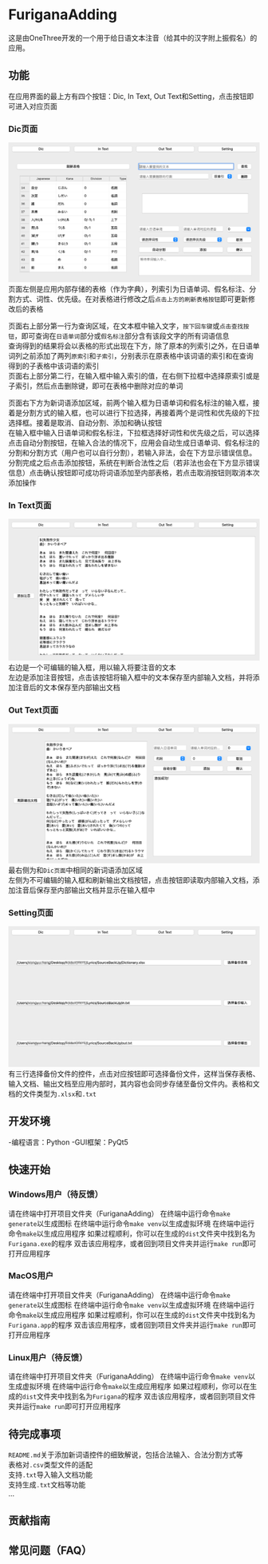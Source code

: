 # FuriganaAdding

这是由OneThree开发的一个用于给日语文本注音（给其中的汉字附上振假名）的应用。

## 功能

在应用界面的最上方有四个按钮：Dic, In Text, Out Text和Setting，点击按钮即可进入对应页面

### Dic页面
![Dic页面示意图](resource/GUI_screenshot1.png)
页面左侧是应用内部存储的表格（作为字典），列索引为日语单词、假名标注、分割方式、词性、优先级。在对表格进行修改之后`点击上方的刷新表格按钮`即可更新修改后的表格  

页面右上部分第一行为查询区域，在文本框中输入文字，`按下回车键`或`点击查找按钮`，即可查询在`日语单词`部分或`假名标注`部分含有该段文字的所有词语信息  
查询得到的结果将会以表格的形式出现在下方，除了原本的列索引之外，在日语单词列之前添加了两列`原索引`和`子索引`，分别表示在原表格中该词语的索引和在查询得到的子表格中该词语的索引  
页面右上部分第二行，在输入框中输入索引的值，在右侧下拉框中选择原索引或是子索引，然后点击删除键，即可在表格中删除对应的单词  

页面右下方为新词语添加区域，前两个输入框为日语单词和假名标注的输入框，接着是分割方式的输入框，也可以进行下拉选择，再接着两个是词性和优先级的下拉选择框。接着是取消、自动分割、添加和确认按钮  
在输入框中输入日语单词和假名标注，下拉框选择好词性和优先级之后，可以选择点击自动分割按钮，在输入合法的情况下，应用会自动生成日语单词、假名标注的分割和分割方式（用户也可以自行分割），若输入非法，会在下方显示错误信息。分割完成之后点击添加按钮，系统在判断合法性之后（若非法也会在下方显示错误信息）点击确认按钮即可成功将词语添加至内部表格，若点击取消按钮则取消本次添加操作

### In Text页面
![In Text页面示意图](resource/GUI_screenshot2.png)
右边是一个可编辑的输入框，用以输入将要注音的文本  
左边是添加注音按钮，点击该按钮将输入框中的文本保存至内部输入文档，并将添加注音后的文本保存至内部输出文档

### Out Text页面
![Out Text页面示意图](resource/GUI_screenshot3.png)
最右侧为和`Dic页面`中相同的新词语添加区域  
左侧为不可编辑的输入框和刷新输出文档按钮，点击按钮即读取内部输入文档，添加注音后保存至内部输出文档并显示在输入框中

### Setting页面
![Setting页面示意图](resource/GUI_screenshot4.png)
有三行选择备份文件的控件，点击对应按钮即可选择备份文件，这样当保存表格、输入文档、输出文档至应用内部时，其内容也会同步存储至备份文件内。表格和文档的文件类型为`.xlsx`和`.txt`

## 开发环境

-编程语言：Python
-GUI框架：PyQt5

## 快速开始

### Windows用户（待反馈）
请在终端中打开项目文件夹（FuriganaAdding）
在终端中运行命令`make generate`以生成图标
在终端中运行命令`make venv`以生成虚拟环境
在终端中运行命令`make`以生成应用程序
如果过程顺利，你可以在生成的`dist`文件夹中找到名为`Furigana.exe`的程序
双击该应用程序，或者回到项目文件夹并运行`make run`即可打开应用程序

### MacOS用户
请在终端中打开项目文件夹（FuriganaAdding）
在终端中运行命令`make generate`以生成图标
在终端中运行命令`make venv`以生成虚拟环境
在终端中运行命令`make`以生成应用程序
如果过程顺利，你可以在生成的`dist`文件夹中找到名为`Furigana.app`的程序
双击该应用程序，或者回到项目文件夹并运行`make run`即可打开应用程序

### Linux用户（待反馈）
请在终端中打开项目文件夹（FuriganaAdding）
在终端中运行命令`make venv`以生成虚拟环境
在终端中运行命令`make`以生成应用程序
如果过程顺利，你可以在生成的`dist`文件夹中找到名为`Furigana`的程序
双击该应用程序，或者回到项目文件夹并运行`make run`即可打开应用程序

## 待完成事项
`README.md`关于添加新词语控件的细致解说，包括合法输入、合法分割方式等  
表格对`.csv`类型文件的适配  
支持`.txt`导入输入文档功能  
支持生成`.txt`文档等功能  
...

## 贡献指南

## 常见问题（FAQ）